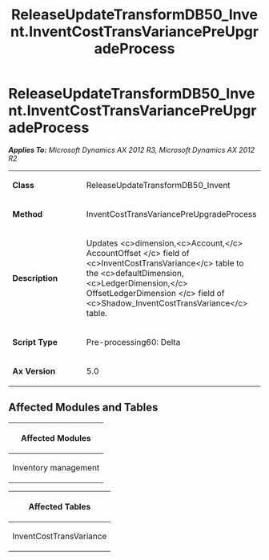 ﻿---
title: ReleaseUpdateTransformDB50_Invent.InventCostTransVariancePreUpgradeProcess
TOCTitle: ReleaseUpdateTransformDB50_Invent.InventCostTransVariancePreUpgradeProcess
ms:assetid: 8ee68fa4-9ecd-66bc-3f43-5b25e15979e0
ms:mtpsurl: https://msdn.microsoft.com/en-us/library/JJ736517(v=AX.60)
ms:contentKeyID: 49709706
ms.date: 05/18/2015
mtps_version: v=AX.60
---

# ReleaseUpdateTransformDB50\_Invent.InventCostTransVariancePreUpgradeProcess 


_**Applies To:** Microsoft Dynamics AX 2012 R3, Microsoft Dynamics AX 2012 R2_

<table>
<colgroup>
<col style="width: 50%" />
<col style="width: 50%" />
</colgroup>
<tbody>
<tr class="odd">
<td><p><strong>Class</strong></p></td>
<td><p>ReleaseUpdateTransformDB50_Invent</p></td>
</tr>
<tr class="even">
<td><p><strong>Method</strong></p></td>
<td><p>InventCostTransVariancePreUpgradeProcess</p></td>
</tr>
<tr class="odd">
<td><p><strong>Description</strong></p></td>
<td><p>Updates &lt;c&gt;dimension,&lt;c&gt;Account,&lt;/c&gt; AccountOffset &lt;/c&gt; field of &lt;c&gt;InventCostTransVariance&lt;/c&gt; table to the &lt;c&gt;defaultDimension,&lt;c&gt;LedgerDimension,&lt;/c&gt; OffsetLedgerDimension &lt;/c&gt; field of &lt;c&gt;Shadow_InventCostTransVariance&lt;/c&gt; table.</p></td>
</tr>
<tr class="even">
<td><p><strong>Script Type</strong></p></td>
<td><p>Pre-processing60: Delta</p></td>
</tr>
<tr class="odd">
<td><p><strong>Ax Version</strong></p></td>
<td><p>5.0</p></td>
</tr>
</tbody>
</table>


## Affected Modules and Tables

<table>
<colgroup>
<col style="width: 100%" />
</colgroup>
<thead>
<tr class="header">
<th><p>Affected Modules</p></th>
</tr>
</thead>
<tbody>
<tr class="odd">
<td><p>Inventory management</p></td>
</tr>
</tbody>
</table>


<table>
<colgroup>
<col style="width: 100%" />
</colgroup>
<thead>
<tr class="header">
<th><p>Affected Tables</p></th>
</tr>
</thead>
<tbody>
<tr class="odd">
<td><p>InventCostTransVariance</p></td>
</tr>
</tbody>
</table>

  


